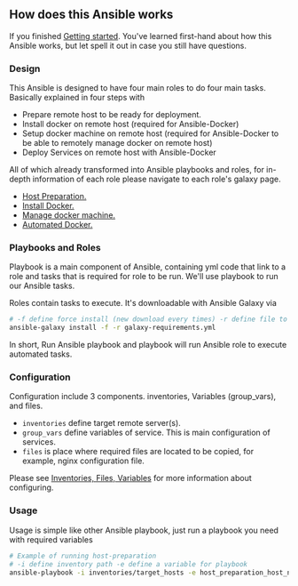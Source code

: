 How does this Ansible works
----------------------------------------------------------
If you finished [Getting started](/docs/tutorials/01_getting_started.md). You've learned first-hand about how this Ansible works, but let spell it out in case you still have questions.

### Design
This Ansible is designed to have four main roles to do four main tasks. Basically explained in four steps with

- Prepare remote host to be ready for deployment.
- Install docker on remote host (required for Ansible-Docker)
- Setup docker machine on remote host (required for Ansible-Docker to be able to remotely manage docker on remote host)
- Deploy Services on remote host with Ansible-Docker

All of which already transformed into Ansible playbooks and roles, for in-depth information of each role please navigate to each role's galaxy page.

- [Host Preparation.](https://galaxy.ansible.com/winggundamth/host_preparation/)
- [Install Docker.](https://galaxy.ansible.com/winggundamth/install_docker/)
- [Manage docker machine.](https://galaxy.ansible.com/winggundamth/docker_machine/)
- [Automated Docker.](https://galaxy.ansible.com/winggundamth/automated_docker/)

### Playbooks and Roles
Playbook is a main component of Ansible, containing yml code that link to a role and tasks that is required for role to be run. We'll use playbook to run our Ansible tasks.

Roles contain tasks to execute. It's downloadable with Ansible Galaxy via
```bash
# -f define force install (new download every times) -r define file to read list of roles to be installed.
ansible-galaxy install -f -r galaxy-requirements.yml
```
In short, Run Ansible playbook and playbook will run Ansible role to execute automated tasks.

### Configuration
Configuration include 3 components. inventories, Variables (group_vars), and files.

- `inventories` define target remote server(s).
- `group_vars` define variables of service. This is main configuration of services.
- `files` is place where required files are located to be copied, for example, nginx configuration file.

Please see [Inventories, Files, Variables]() for more information about configuring.

### Usage
Usage is simple like other Ansible playbook, just run a playbook you need with required variables
```bash
# Example of running host-preparation
# -i define inventory path -e define a variable for playbook
ansible-playbook -i inventories/target_hosts -e host_preparation_host_name=service host-preparation.yml
```
